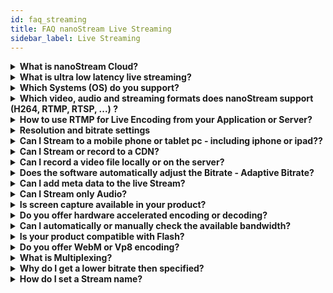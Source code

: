 ```yaml
---
id: faq_streaming
title: FAQ nanoStream Live Streaming
sidebar_label: Live Streaming
---
```



<details><summary><strong>What is nanoStream Cloud?</strong></summary>

nanoStream Cloud is a combination of software and services to enable interactive live streaming Live at a global scale.

You can connect a live source (camera) to a live encoder, and send your stream to nanoStream Cloud
nanoStream H5Live Player then works on all browsers to play this live stream with ultra-low-latency.

nanoStream Cloud provides a global CDN to ingest and playback your live streams with high quality anywhere in the world.

Easy to use dashboards, code snippets and APIs enable easy integration into custom applications.


</details>

<details><summary><strong>What is ultra low latency live streaming?</strong></summary>

Live streaming latency is the time between the video leaves the camera and shown on the player device.
Ultra-low-latency live streaming means near-realtime latency values of around 1 seconds.

nanoStream Cloud supports ultra-low latency live streaming, on any HTML5 browser with a global scale.

ULL Live Streaming enables interactive applications for audience engagement.

> **NOTES** 
> - End-to-end latency is dependent on all components in the workflow: capture, live encoder, upstream, server/cloud, downstream, player.
> - Latency is primarily based on stream buffers and streaming protocols used. Buffers can happen on all parts of a stream, encoder, streamer, server, CDN and player.
> - [nanoStream H5Live player](http://nanocosmos.de/h5live) (nanoPlayer), part of nanoStream Cloud, can be used for browser-based low latency playback on any device.
> - [nanoStream Webcaster](http://nanocosmos.de/webrtc) broadcaster part of nanoStream Cloud can be used for plugin-free, browser-based low latency broadcast (live encoding).

</details>

<details><summary><strong>Which Systems (OS) do you support?</strong></summary>

All existing major browsers and platforms are supported which support H264/AAC live playback.

</details>

<details><summary><strong>Which video, audio and streaming formats does nanoStream support (H264, RTMP, RTSP, ...) ?</strong></summary>

**nanocosmos supports the following Streaming formats:**

*** Ingest/Upstream from Live Sources:

- RTMP with H264 Video and AAC Audio (nanoStream Apps/SDKs or 3rd party software/hardware)
- nanoStream Webcaster (browser based)
- Other formats upon request, e.g. SRT, RTSP, H265, VP9

*** Playback/Downstream:

- H5Live (unique live streaming with ultra-low-latencyy on all browsers)
- HLS (ultra-low latency based on H5Live)
- RTMP

For plugin-free operation and mobile devices, the built-in hardware codecs are supported (H264 Video, AAC Audio).

</details>

<details><summary><strong>How to use RTMP for Live Encoding from your Application or Server?</strong></summary>

RTMP is still a valid and suitable format for live encoding and broadcast from your camera source, used by most live streaming platforms. 
Most Live Encoder software, hardware and servers support RTMP.
For ULL Live Streaming, certain configurations are recommended, like [OBS](https://www.nanocosmos.de/blog/2020/01/how-to-use-obs-as-a-live-encoder-for-your-nanostream/).

### RTMP URL Structure
RTMP is based on the following URL format:

```
rtmp://servername:port/application/streamname
```
The port is optional and `1935` by default.

Example to stream to nanoStream Cloud:
```
rtmp:/bintu-stream.nanocosmos.de/live/XXXX-YYYY
```
The “rtmp application” is “live”, the “stream name” is XXXX-YYYY

Sometimes the RTMP URL is split into the base URL and the stream name like this:
```
URL: rtmp:/bintu-stream.nanocosmos.de/live
Stream Name: XXXX-YYYY
```
With nanoStream Cloud, you get this information with the bintu API or dashboard (https://bintu.nanocosmos.de).

Some software and server applications require a username and password. This rtmp-specific proprietary information is not support by nanoStream Cloud. By default, you do not need username and password. For adding security, you can use web hooks and tokens. See separate docs.

-----
### Playback

Playback from nanoStream Cloud with Ultra-Low-Latency require the nanoStream H5Live Player (nanoPlayer).
It automatically selects the right playback format and protocol for your browser and device.
Certain apps and settop-boxes which do not support Javascript can also use our fallback URLs, please contact us for details.

</details>

<details><summary><strong>Resolution and bitrate settings</strong></summary>

The primary quality impact is done by the pixel resolution (e.g. `1280×720`) and the video encoder bitrate.

> **NOTE:** 
> - Video Encoding Quality is very much dependent on the content! Static content with little movement and structure is much better to compress than moving content.
> - Mobile networks have limited bandwidth and usually lead to a quality impact of a stream. If you set a high bitrate which cannot be delivered through the network, you will get buffering impacts.
> - For live streams, a constant pixel resolution is required, as most streaming and playback environments do not support changing resolutions.

The choice of the resolution and bitrate is highly dependent on your requirements and expected quality results. There are different options to choose from, you can always adjust settings according to your needs.

It is highly recommended to run your own tests based on typical content, and approve by your own quality expectations.

**Here is some general information:**

- Standard resolutions: `640×480 (4:3)` or `640×360 (16:9)`, up to `720×576 (4:3)`. <br> *Recommended bitrate:* min. `300-500 kBits/s` for medium quality, `1000 kBit/s` for high quality
- HD resolution: `1280×720 (=720p)`. <br>*Recommended bitrates:* `600-1000 kBits/s` for low/medium quality,  `1000-2000 kBits/s` for high quality
- Full HD: `1920×1080`,  `2-3 MBit/s` and higher
- 4K: up to `3820×2048`, min `6 MBit/s`
- you should configure the camera in the max. resolution you would like to use for streaming
- it never makes sense to up-scale video
- Full HD takes a lot CPU and bandwidth
- for live streaming HD `720` is probably preferrable to `1080`

*Also see the recommendations by Apple, Youtube, Vimeo and Adobe*
- [Apple](https://developer.apple.com/library/ios/technotes/tn2224/_index.html) 
- [Youtube](http://support.google.com/youtube/bin/answer.py?hl=en&answer=1722171) 
- [Vimeo](http://vimeo.com/help/compression) 
- [Adobe](http://www.adobe.com/devnet/adobe-media-server/articles/dynstream_live/popup.html)

-----

### Data Traffic
Data traffic usage is dependent on the overall bitrate sent from the encoder, plus the bitrate received for every viewer. Total traffic usage can be calculated per hour from the bitrate: `bitrate/s * 3600 / 8 = x bytes/h`

**Examples**

*500 kBits/s:*  `500 * 3600 / 8 = 225 MB / hour`

*1000 kBits/s:* `1000 * 3600 / 8 = 450 MB / hour`
</details>

<details><summary><strong>Can I Stream to a mobile phone or tablet pc - including iphone or ipad??</strong></summary>

Streaming to Mobile Devices is simple with nanoStream.

iOS requires `H.264` video and `AAC` audio, which is used by default in nanoStream.

### ENCODER SETTINGS
Video and Audio format should be `H.264` and `AAC`.

Video Encoding Profile can either “`Baseline`”, “`Main`” or “`High`”, dependent on the playback device support.

“`Baseline`” profile may lead to slightly lower latency values (max 500ms)

### OUTPUT STREAMING URL
#### H5Live
The unique nanoStream h5Live player supports live playback with ultra-low-latency on all HTML5 browsers. Live Playback in iOS devices requires `HLS` support (“HTTP Live Streaming”).

#### RTMP
Encoder URL: Live URL + Stream Name:

`rtmp://<server>:1935/live/streamname` 

See additional documentation about nanoStream Cloud and H5Live Server and Player.
</details>

<details><summary><strong>Can I Stream or record to a CDN?</strong></summary>

nanoStream Cloud can be used as a low-latency CDN for your interactive live streams. With nanoStream Cloud, you can additionally push to other RTMP publishing points (Youtube Live, Facebook Live, and more.)
</details>

<details><summary><strong>Can I record a video file locally or on the server?</strong></summary>

Yes, you can either record to a file instead of streaming to a server or stream and record simultaneously. Supported file formats depend on the platform you are working. Usually `MP4` is supported and recommended on all platforms.

</details>

<details><summary><strong>Does the software automatically adjust the Bitrate - Adaptive Bitrate?</strong></summary>

Yes! nanoPlayer now supports Adaptive Bitrate Playback (ABR).

</details>

<details><summary><strong>Can I add meta data to the live Stream?</strong></summary>

Yes, if you publish RTMP Meta Data, it will be passed through to nanoPlayer.

</details>

<details><summary><strong>Can I Stream only Audio?</strong></summary>
Yes, that is possible.

</details>

<details><summary><strong>Is screen capture available in your product?</strong></summary>

Yes, with nanoStream Webcaster and nanoMeet.

</details>

<details><summary><strong>Do you offer hardware accelerated encoding or decoding?</strong></summary>

nanoPlayer automatically uses the browser-based builtin codec for playback, which is usally hardware accelerated

</details>

<details><summary><strong>Can I automatically or manually check the available bandwidth?</strong></summary>

A bandwidth check function is available on Desktop and Mobile platforms.

There are different modes available:

- static bandwidth check before streaming
- dynamic bandwidth check during streaming (adaptive bitrate)

</details>

<details><summary><strong>Is your product compatible with Flash?</strong></summary>

Flash is an outdated technology.

nanoStream is compatible with the `RTMP streaming protocol`, which is independent from Flash.

>With `H5Live`, you can go completely plugin-free on all devices without using Flash.
</details>

<details><summary><strong>Do you offer WebM or Vp8 encoding?</strong></summary>

Some nanoStream platforms also support `VP8`, `VP9` and other codecs.
nanoStream Webcaster supports `VP8`, `VP9` and `H.264`.

Please contact us for details.

</details>

<details><summary><strong>What is Multiplexing?</strong></summary>

For Video/Audio Encoding and Streaming, Multiplexing means combining the Video and Audio data into a common container or stream. There are several multiplexing standards available, dependent on the application and system environment.

### Example Multiplexing Standards:

**File Formats:**

- `MPEG TS` (transport stream) - used for broadcast and streaming
- `MPEG PS` (program stream) - used for local storage and DVD
- `MP4` (ISO File Format)

**Streaming Formats:**

- `RTMP` (Realtime Message Protocol)
- `RTP` (Realtime Protocol)

> See also [the wikipedia article](http://en.wikipedia.org/wiki/Multiplexing#Video_processing)

</details>

<details><summary><strong>Why do I get a lower bitrate then specified?
</strong></summary>

A live encoder queries the camera device for the supported resolutions, framerates and colorspaces. If the camera reports the values, which it actually supports, the plugin would choose a supported capture mode of the camera. The resulting bitrate should be equal to the specified bitrate.

But, if the camera reports, that it is capable of delivering e.g. `30 frames` for a resolution of `640×480`, the plugin assumes that the camera will send `30 frames`. If the actual frame rate is then lower (e.g. `15 fps`) the bitrate will be the half of the specified bitrate.

That is to keep the quality specified by the user. Another reason for a lower bitrate is, that the lower framerate could be a cause of high cpu load or a low bandwidth. If the plugin would adjust the bitrate in this case, the framerate would be even lower in the process, which in turn would lead the plugin to increase the bitrate again, which in turn would lower the framerate, etc.

>Also keep in mind that the lighting conditions can have a huge effect on the frame rate of the >camera. We have several webcams delivering only half of the frame rate, if it is too dark.

</details>

<details><summary><strong>How do I set a Stream name?</strong></summary>

RTMP Streams:

example url:
```
rtmp://localhost/live/myStream
```
"myStream" represents the stream name.


<details><summary><strong>Firewall configuration</strong></summary>

Firewalls are sometimes sensitive to streaming protocols.
Here is some general advice, please contact us for details.

>**H5Live Playback**<br>
>H5Live playback is connected over https, port `443`, or http, ports `8180` and `8181`
>
>**Mp4 File Playback**<br>
>MP4 File playback is connected over https, port `443`, or http, port `8080`
>
>**RTMP Playback and Ingest**<br>
>RTMP is using ports `1935` or `80`
>
>**WebRTC**<br>
>WebRTC is using ports `https/443` for API calls, port `80` for turn (udp and tcp), and ports `40000-50000` over UDP.
</details
